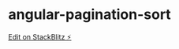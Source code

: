 # angular-pagination-sort

[Edit on StackBlitz ⚡️](https://stackblitz.com/edit/angular-pagination-sort)